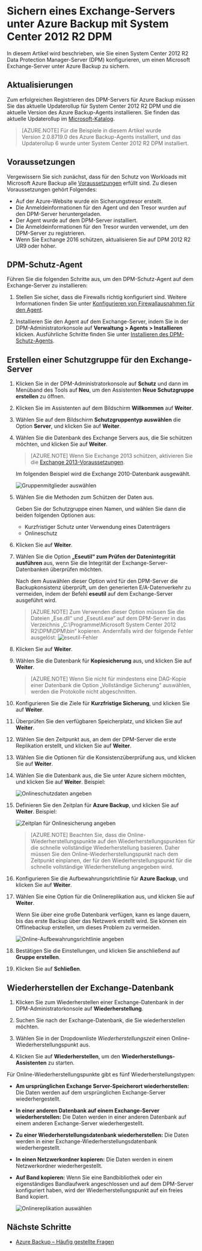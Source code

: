 <properties
	pageTitle="Sichern eines Exchange-Servers unter Azure Backup mit System Center 2012 R2 DPM | Microsoft Azure"
	description="Erfahren Sie, wie Sie einen Exchange-Server unter Azure Backup mit System Center 2012 R2 DPM sichern."
	services="backup"
	documentationCenter=""
	authors="MaanasSaran"
	manager="NKolli1"
	editor=""/>

<tags
	ms.service="backup"
	ms.workload="storage-backup-recovery"
	ms.tgt_pltfrm="na"
	ms.devlang="na"
	ms.topic="article"
	ms.date="05/19/2016"
	ms.author="anuragm;jimpark;delhan;trinadhk;markgal"/>


# Sichern eines Exchange-Servers unter Azure Backup mit System Center 2012 R2 DPM
In diesem Artikel wird beschrieben, wie Sie einen System Center 2012 R2 Data Protection Manager-Server (DPM) konfigurieren, um einen Microsoft Exchange-Server unter Azure Backup zu sichern.

## Aktualisierungen
Zum erfolgreichen Registrieren des DPM-Servers für Azure Backup müssen Sie das aktuelle Updaterollup für System Center 2012 R2 DPM und die aktuelle Version des Azure Backup-Agents installieren. Sie finden das aktuelle Updaterollup im [Microsoft-Katalog](http://catalog.update.microsoft.com/v7/site/Search.aspx?q=System%20Center%202012%20R2%20Data%20protection%20manager).

>[AZURE.NOTE] Für die Beispiele in diesem Artikel wurde Version 2.0.8719.0 des Azure Backup-Agents installiert, und das Updaterollup 6 wurde unter System Center 2012 R2 DPM installiert.

## Voraussetzungen
Vergewissern Sie sich zunächst, dass für den Schutz von Workloads mit Microsoft Azure Backup alle [Voraussetzungen](backup-azure-dpm-introduction.md#prerequisites) erfüllt sind. Zu diesen Voraussetzungen gehört Folgendes:

- Auf der Azure-Website wurde ein Sicherungstresor erstellt.
- Die Anmeldeinformationen für den Agent und den Tresor wurden auf den DPM-Server heruntergeladen.
- Der Agent wurde auf dem DPM-Server installiert.
- Die Anmeldeinformationen für den Tresor wurden verwendet, um den DPM-Server zu registrieren.
- Wenn Sie Exchange 2016 schützen, aktualisieren Sie auf DPM 2012 R2 UR9 oder höher.

## DPM-Schutz-Agent  
Führen Sie die folgenden Schritte aus, um den DPM-Schutz-Agent auf dem Exchange-Server zu installieren:

1. Stellen Sie sicher, dass die Firewalls richtig konfiguriert sind. Weitere Informationen finden Sie unter [Konfigurieren von Firewallausnahmen für den Agent](https://technet.microsoft.com/library/Hh758204.aspx).

2. Installieren Sie den Agent auf dem Exchange-Server, indem Sie in der DPM-Administratorkonsole auf **Verwaltung > Agents > Installieren** klicken. Ausführliche Schritte finden Sie unter [Installieren des DPM-Schutz-Agents](https://technet.microsoft.com/library/hh758186.aspx?f=255&MSPPError=-2147217396).

## Erstellen einer Schutzgruppe für den Exchange-Server

1. Klicken Sie in der DPM-Administratorkonsole auf **Schutz** und dann im Menüband des Tools auf **Neu**, um den Assistenten **Neue Schutzgruppe erstellen** zu öffnen.

2. Klicken Sie im Assistenten auf dem Bildschirm **Willkommen** auf **Weiter**.

3. Wählen Sie auf dem Bildschirm **Schutzgruppentyp auswählen** die Option **Server**, und klicken Sie auf **Weiter**.

4. Wählen Sie die Datenbank des Exchange Servers aus, die Sie schützen möchten, und klicken Sie auf **Weiter**.

    >[AZURE.NOTE] Wenn Sie Exchange 2013 schützen, aktivieren Sie die [Exchange 2013-Voraussetzungen](https://technet.microsoft.com/library/dn751029.aspx).

    Im folgenden Beispiel wird die Exchange 2010-Datenbank ausgewählt.

    ![Gruppenmitglieder auswählen](./media/backup-azure-backup-exchange-server/select-group-members.png)

5. Wählen Sie die Methoden zum Schützen der Daten aus.

    Geben Sie der Schutzgruppe einen Namen, und wählen Sie dann die beiden folgenden Optionen aus:

    - Kurzfristiger Schutz unter Verwendung eines Datenträgers
    - Onlineschutz

6. Klicken Sie auf **Weiter**.

7. Wählen Sie die Option **„Eseutil“ zum Prüfen der Datenintegrität ausführen** aus, wenn Sie die Integrität der Exchange-Server-Datenbanken überprüfen möchten.

    Nach dem Auswählen dieser Option wird für den DPM-Server die Backupkonsistenz überprüft, um den generierten E/A-Datenverkehr zu vermeiden, indem der Befehl **eseutil** auf dem Exchange-Server ausgeführt wird.

    >[AZURE.NOTE] Zum Verwenden dieser Option müssen Sie die Dateien „Ese.dll“ und „Eseutil.exe“ auf dem DPM-Server in das Verzeichnis „C:\\Programme\\Microsoft System Center 2012 R2\\DPM\\DPM\\bin“ kopieren. Andernfalls wird der folgende Fehler ausgelöst: ![eseutil-Fehler](./media/backup-azure-backup-exchange-server/eseutil-error.png)

8. Klicken Sie auf **Weiter**.

9. Wählen Sie die Datenbank für **Kopiesicherung** aus, und klicken Sie auf **Weiter**.

    >[AZURE.NOTE] Wenn Sie nicht für mindestens eine DAG-Kopie einer Datenbank die Option „Vollständige Sicherung“ auswählen, werden die Protokolle nicht abgeschnitten.

10. Konfigurieren Sie die Ziele für **Kurzfristige Sicherung**, und klicken Sie auf **Weiter**.

11. Überprüfen Sie den verfügbaren Speicherplatz, und klicken Sie auf **Weiter**.

12. Wählen Sie den Zeitpunkt aus, an dem der DPM-Server die erste Replikation erstellt, und klicken Sie auf **Weiter**.

13. Wählen Sie die Optionen für die Konsistenzüberprüfung aus, und klicken Sie auf **Weiter**.

14. Wählen Sie die Datenbank aus, die Sie unter Azure sichern möchten, und klicken Sie auf **Weiter**. Beispiel:

    ![Onlineschutzdaten angeben](./media/backup-azure-backup-exchange-server/specify-online-protection-data.png)

15. Definieren Sie den Zeitplan für **Azure Backup**, und klicken Sie auf **Weiter**. Beispiel:

    ![Zeitplan für Onlinesicherung angeben](./media/backup-azure-backup-exchange-server/specify-online-backup-schedule.png)

    >[AZURE.NOTE] Beachten Sie, dass die Online-Wiederherstellungspunkte auf den Wiederherstellungspunkten für die schnelle vollständige Wiederherstellung basieren. Daher müssen Sie den Online-Wiederherstellungspunkt nach dem Zeitpunkt einplanen, der für den Wiederherstellungspunkt für die schnelle vollständige Wiederherstellung angegeben wird.

16. Konfigurieren Sie die Aufbewahrungsrichtlinie für **Azure Backup**, und klicken Sie auf **Weiter**.

17. Wählen Sie eine Option für die Onlinereplikation aus, und klicken Sie auf **Weiter**.

    Wenn Sie über eine große Datenbank verfügen, kann es lange dauern, bis das erste Backup über das Netzwerk erstellt wird. Sie können ein Offlinebackup erstellen, um dieses Problem zu vermeiden.

    ![Online-Aufbewahrungsrichtlinie angeben](./media/backup-azure-backup-exchange-server/specify-online-retention-policy.png)

18. Bestätigen Sie die Einstellungen, und klicken Sie anschließend auf **Gruppe erstellen**.

19. Klicken Sie auf **Schließen**.

## Wiederherstellen der Exchange-Datenbank

1. Klicken Sie zum Wiederherstellen einer Exchange-Datenbank in der DPM-Administratorkonsole auf **Wiederherstellung**.

2. Suchen Sie nach der Exchange-Datenbank, die Sie wiederherstellen möchten.

3. Wählen Sie in der Dropdownliste *Wiederherstellungszeit* einen Online-Wiederherstellungspunkt aus.

4. Klicken Sie auf **Wiederherstellen**, um den **Wiederherstellungs-Assistenten** zu starten.

Für Online-Wiederherstellungspunkte gibt es fünf Wiederherstellungstypen:

- **Am ursprünglichen Exchange Server-Speicherort wiederherstellen:** Die Daten werden auf dem ursprünglichen Exchange-Server wiederhergestellt.
- **In einer anderen Datenbank auf einem Exchange-Server wiederherstellen:** Die Daten werden in einer anderen Datenbank auf einem anderen Exchange-Server wiederhergestellt.
- **Zu einer Wiederherstellungsdatenbank wiederherstellen:** Die Daten werden in einer Exchange-Wiederherstellungsdatenbank wiederhergestellt.
- **In einen Netzwerkordner kopieren:** Die Daten werden in einem Netzwerkordner wiederhergestellt.
- **Auf Band kopieren:** Wenn Sie eine Bandbibliothek oder ein eigenständiges Bandlaufwerk angeschlossen und auf dem DPM-Server konfiguriert haben, wird der Wiederherstellungspunkt auf ein freies Band kopiert.

    ![Onlinereplikation auswählen](./media/backup-azure-backup-exchange-server/choose-online-replication.png)

## Nächste Schritte

- [Azure Backup – Häufig gestellte Fragen](backup-azure-backup-faq.md)

<!---HONumber=AcomDC_0803_2016-->